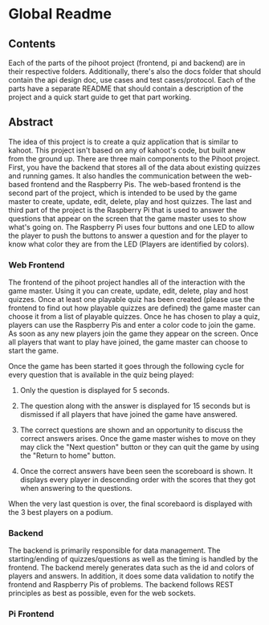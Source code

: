 # Global Readme

<!-- TODO(joelbieli): Set GitHub Repository to public. -->

## Contents

<!-- TODO(laniw): Update if needed. -->
Each of the parts of the pihoot project (frontend, pi and backend) are in their respective folders. Additionally, there's also the docs folder that should contain the api design doc, use cases and test cases/protocol. Each of the parts have a separate README that should contain a description of the project and a quick start guide to get that part working.

## Abstract

The idea of this project is to create a quiz application that is similar to kahoot. This project isn't based on any of kahoot's code, but built anew from the ground up. There are three main components to the Pihoot project. First, you have the backend that stores all of the data about existing quizzes and running games. It also handles the communication between the web-based frontend and the Raspberry Pis. The web-based frontend is the second part of the project, which is intended to be used by the game master to create, update, edit, delete, play and host quizzes. The last and third part of the project is the Raspberry Pi that is used to answer the questions that appear on the screen that the game master uses to show what's going on. The Raspberry Pi uses four buttons and one LED to allow the player to push the buttons to answer a question and for the player to know what color they are from the LED (Players are identified by colors).

### Web Frontend

The frontend of the pihoot project handles all of the interaction with the game master. Using it you can create, update, edit, delete, play and host quizzes. Once at least one playable quiz has been created (please use the frontend to find out how playable quizzes are defined) the game master can choose it from a list of playable quizzes. Once he has chosen to play a quiz, players can use the Raspberry Pis and enter a color code to join the game. As soon as any new players join the game they appear on the screen. Once all players that want to play have joined, the game master can choose to start the game.

Once the game has been started it goes through the following cycle for every question that is available in the quiz being played:

1. Only the question is displayed for 5 seconds.

2. The question along with the answer is displayed for 15 seconds but is dismissed if all players that have joined the game have answered.

3. The correct questions are shown and an opportunity to discuss the correct answers arises. Once the game master wishes to move on they may click the "Next question" button or they can quit the game by using the "Return to home" button.

4. Once the correct answers have been seen the scoreboard is shown. It displays every player in descending order with the scores that they got when answering to the questions.

When the very last question is over, the final scorebaord is displayed with the 3 best players on a podium.

### Backend

The backend is primarily responsible for data management. The starting/ending of quizzes/questions as well as the timing is handled by the frontend. The backend merely generates data such as the id and colors of players and answers. In addition, it does some data validation to notify the frontend and Raspberry Pis of problems. The backend follows REST principles as best as possible, even for the web sockets.
<!-- TODO(joelbieli): Consider adding a more elaborate backend abstract. (Use the web frontend abstract as an example.) -->

### Pi Frontend

<!-- TODO(kian): Add pi frontend abstract. (Use the web frontend abstract as an example.) -->
